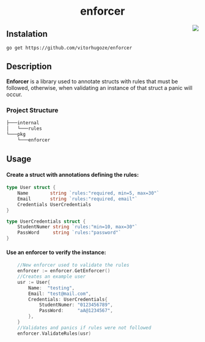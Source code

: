 <h1 align="center">enforcer</h1>
<img src="https://img.shields.io/badge/go-%2300ADD8.svg?&style=for-the-badge&logo=go&logoColor=white"  align="right" position="absolute">


## Instalation

```
go get https://github.com/vitorhugoze/enforcer
```

## Description

**Enforcer** is a library used to annotate structs with rules that must be followed, otherwise, when validating an instance of that struct a panic will occur.

### Project Structure

```bash
├───internal
│   └───rules
└───pkg
    └───enforcer
```

## Usage

#### Create a struct with annotations defining the rules:

```go
type User struct {
	Name        string `rules:"required, min=5, max=30"`
	Email       string `rules:"required, email"`
	Credentials UserCredentials
}

type UserCredentials struct {
	StudentNumer string `rules:"min=10, max=30"`
	PassWord     string `rules:"password"`
}
```

#### Use an enforcer to verify the instance:
```go
	//New enforcer used to validate the rules
	enforcer := enforcer.GetEnforcer()
	//Creates an example user
	usr := User{
		Name:  "testing",
		Email: "test@mail.com",
		Credentials: UserCredentials{
			StudentNumer: "0123456789",
			PassWord:     "aA@1234567",
		},
	}
	//Validates and panics if rules were not followed
	enforcer.ValidateRules(usr)
```